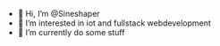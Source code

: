 - 👋 Hi, I’m @Sineshaper
- 👀 I’m interested in iot and fullstack webdevelopment
- 🌱 I’m currently do some stuff

<!---
Sineshaper/Sineshaper is a ✨ special ✨ repository because its `README.md` (this file) appears on your GitHub profile.
You can click the Preview link to take a look at your changes.
--->
